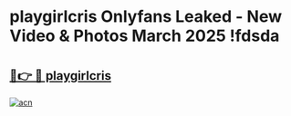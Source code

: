 # playgirlcris Onlyfans Leaked - New Video & Photos March 2025 !fdsda

# <h2><a href="https://s8532p.iuczelnia.edu.pl?title=playgirlcris&ref=fdsda">🔗👉 🔴 playgirlcris</a></h2>

[![acn](https://github.com/user-attachments/assets/0f9c940e-d8b0-45ae-aac7-cd30a18b3e1c)](https://s8532p.iuczelnia.edu.pl?title=playgirlcris&ref=fdsda)

